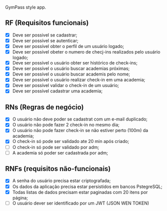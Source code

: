 GymPass style app.

## RF (Requisitos funcionais)

- [x] Deve ser possivel se cadastrar;
- [x] Deve ser possível se autenticar;
- [x] Deve ser possível obter o perfil de um usuário logado;
- [x] Deve ser possível obeter o numero de checj-ins realizados pelo usuário logado;
- [x] Deve ser possível o usuário obter ser histórico de check-ins;
- [x] Deve ser possível o usuário buscar academias próximas;
- [x] Deve ser possível o usuário buscar academis pelo nome;
- [x] Deve ser possível o usuário realizar check-in em uma academia;
- [x] Deve ser possível validar o check-in de um usuário;
- [x] Deve ser possível cadastrar uma academia;

## RNs (Regras de negócio)

- [x] O usuário não deve poder se cadastrat com um e-mail duplicado;
- [x] O usuário não pode fazer 2 check-in no mesmo dia;
- [x] O usuário não pode fazer check-in se não estiver perto (100m) da academia;
- [x] O check-in só pode ser validado ate 20 min após criado;
- [ ] O check-in só pode ser validado por adm;
- [ ] A academia só poder ser cadastrada por adm;

## RNFs (requisitos não-funcionais)

- [x] A senha do usuário precisa estar criptografada;
- [x] Os dados da aplicação precisa estar persistidos em bancos PstegreSQL;
- [x] Todas listas de dados precisam estar paginadas com 20 itens por página;
- [ ] O usuário dever ser identificado por um JWT (JSON WEN TOKEN)